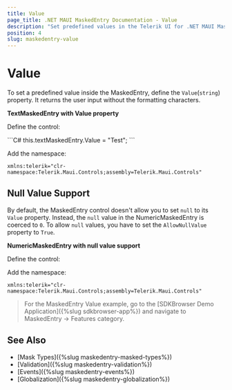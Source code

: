 ```yaml
---
title: Value
page_title: .NET MAUI MaskedEntry Documentation - Value
description: "Set predefined values in the Telerik UI for .NET MAUI MaskedEntry and learn how to enable its null value support."
position: 4
slug: maskedentry-value
---
```


# Value

To set a predefined value inside the MaskedEntry, define the `Value`(`string`) property. It returns the user input without the formatting characters.

**TextMaskedEntry with Value property**

Define the control:

<snippet id='textmaskedentry-value-xaml' />
```C#
this.textMaskedEntry.Value = "Test";
```

Add the namespace:

```XAML
xmlns:telerik="clr-namespace:Telerik.Maui.Controls;assembly=Telerik.Maui.Controls"
```

## Null Value Support

By default, the MaskedEntry control doesn't allow you to set `null` to its `Value` property. Instead, the `null` value in the NumericMaskedEntry is coerced to `0`. To allow `null` values, you have to set the `AllowNullValue` property to `True`.

**NumericMaskedEntry with null value support**

Define the control:

<snippet id='numericmaskedentry-allownullvalues-true-xaml' />

Add the namespace:

```XAML
xmlns:telerik="clr-namespace:Telerik.Maui.Controls;assembly=Telerik.Maui.Controls"
```

> For the MaskedEntry Value example, go to the [SDKBrowser Demo Application]({%slug sdkbrowser-app%}) and navigate to MaskedEntry -> Features category.

## See Also

- [Mask Types]({%slug maskedentry-masked-types%})
- [Validation]({%slug maskedentry-validation%})
- [Events]({%slug maskedentry-events%})
- [Globalization]({%slug maskedentry-globalization%})

